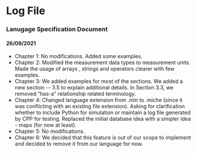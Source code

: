 # Log File

### Lanugage Specification Document
#### 26/09/2021
* Chapter 1:
No modifications. Added some examples.
* Chapter 2:
Modified the measurement data types to measurement units. Made the usage of arrays , strings and operators clearer with few examples.
* Chapter 3:
We added examples for most of the sections. We added a new section -- 3.5 to explain additional details. In Section 3.3, we removed “has-a” relationship related terminology.
* Chapter 4:
Changed language extension from .mln to .miche (since it was conflicting with an existing file extension).
Asking for clarification whether to include Python for simulation or maintain a log file generated by CPP for testing. Replaced the initial database idea with a simpler idea - maps (for now at least).
* Chapter 5: 
No modifications.
* Chapter 6:
We decided that this feature is out of our scope to implement and decided to remove it from our language for now.

